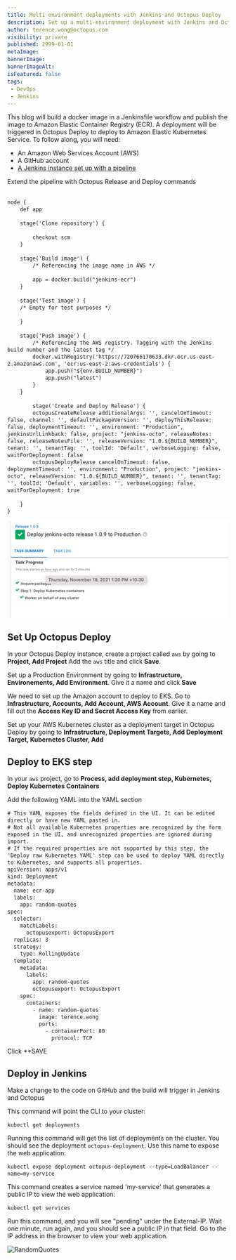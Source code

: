 ```yaml
---
title: Multi environment deployments with Jenkins and Octopus Deploy
description: Set up a multi-environment deployment with Jenkins and Octopus Deploy
author: terence.wong@octopus.com
visibility: private
published: 2999-01-01
metaImage: 
bannerImage: 
bannerImageAlt: 
isFeatured: false
tags:
 - DevOps
 - Jenkins
---
```



This blog will build a docker image in a Jenkinsfile workflow and publish the image to Amazon Elastic Container Registry (ECR). A deployment will be triggered in Octopus Deploy to deploy to Amazon Elastic Kubernetes Service. To follow along, you will need:

- An Amazon Web Services Account (AWS)
- A GitHub account
- [A Jenkins instance set up with a pipeline](https://github.com/OctopusDeploy/blog/blob/2022-q1/blog/2022-q1/jenkins-docker-ecr/index.md)

Extend the pipeline with Octopus Release and Deploy commands

```

node {
    def app

    stage('Clone repository') {

        checkout scm
    }

    stage('Build image') {
        /* Referencing the image name in AWS */

        app = docker.build("jenkins-ecr")
    }
    
    stage('Test image') {
    /* Empty for test purposes */

    }

    stage('Push image') {
        /* Referencing the AWS registry. Tagging with the Jenkins build number and the latest tag */
        docker.withRegistry('https://720766170633.dkr.ecr.us-east-2.amazonaws.com', 'ecr:us-east-2:aws-credentials') {
            app.push("${env.BUILD_NUMBER}")
            app.push("latest")
        }
    }
    
        stage('Create and Deploy Release') {
        octopusCreateRelease additionalArgs: '', cancelOnTimeout: false, channel: '', defaultPackageVersion: '', deployThisRelease: false, deploymentTimeout: '', environment: "Production", jenkinsUrlLinkback: false, project: "jenkins-octo", releaseNotes: false, releaseNotesFile: '', releaseVersion: "1.0.${BUILD_NUMBER}", tenant: '', tenantTag: '', toolId: 'Default', verboseLogging: false, waitForDeployment: false
        octopusDeployRelease cancelOnTimeout: false, deploymentTimeout: '', environment: "Production", project: "jenkins-octo", releaseVersion: "1.0.${BUILD_NUMBER}", tenant: '', tenantTag: '', toolId: 'Default', variables: '', verboseLogging: false, waitForDeployment: true
            
    }
}

```



![Octopus Success](octopus-success.png)


## Set Up Octopus Deploy

In your Octopus Deploy instance, create a project called `aws` by going to **Project, Add Project** Add the `aws` title and click **Save**.

Set up a Production Environment by going to **Infrastructure, Environements, Add Environment**. Give it a name and click **Save**

We need to set up the Amazon account to deploy to EKS. Go to **Infrastructure, Accounts, Add Account, AWS Account**. Give it a name and fill out the **Access Key ID and Secret Access Key** from earlier.

Set up your AWS Kubernetes cluster as a deployment target in Octopus Deploy by going to **Infrastructure, Deployment Targets, Add Deployment Target, Kubernetes Cluster, Add**


## Deploy to EKS step

In your `aws` project, go to **Process, add deployment step, Kubernetes, Deploy Kubernetes Containers**

Add the following YAML into the YAML section

```
# This YAML exposes the fields defined in the UI. It can be edited directly or have new YAML pasted in.
# Not all available Kubernetes properties are recognized by the form exposed in the UI, and unrecognized properties are ignored during import.
# If the required properties are not supported by this step, the 'Deploy raw Kubernetes YAML' step can be used to deploy YAML directly to Kubernetes, and supports all properties.
apiVersion: apps/v1
kind: Deployment
metadata:
  name: ecr-app
  labels:
    app: random-quotes
spec:
  selector:
    matchLabels:
      octopusexport: OctopusExport
  replicas: 3
  strategy:
    type: RollingUpdate
  template:
    metadata:
      labels:
        app: random-quotes
        octopusexport: OctopusExport
    spec:
      containers:
        - name: random-quotes
          image: terence.wong
          ports:
            - containerPort: 80
              protocol: TCP

```

Click **SAVE

## Deploy in Jenkins


Make a change to the code on GitHub and the build will trigger in Jenkins and Octopus



This command will point the CLI to your cluster:

    kubectl get deployments

Running this command will get the list of deployments on the cluster. You should see the deployment `octopus-deployment`. Use this name to expose the web application:

    kubectl expose deployment octopus-deployment --type=LoadBalancer --name=my-service
    
This command creates a service named 'my-service' that generates a public IP to view the web application:

    kubectl get services

Run this command, and you will see "pending" under the External-IP. Wait one minute, run again, and you should see a public IP in that field. Go to the IP address in the browser to view your web application.

![RandomQuotes](random-quotes.png "RandomQuotes")